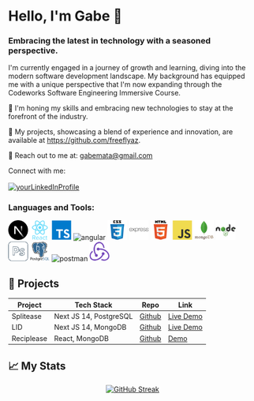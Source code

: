 # Hello, I'm Gabe 👋

### Embracing the latest in technology with a seasoned perspective.

I'm currently engaged in a journey of growth and learning, diving into the modern software development landscape. My background has equipped me with a unique perspective that I'm now expanding through the Codeworks Software Engineering Immersive Course.

🌟 I'm honing my skills and embracing new technologies to stay at the forefront of the industry.

💼 My projects, showcasing a blend of experience and innovation, are available at https://github.com/freeflyaz.

📩 Reach out to me at: gabemata@gmail.com

Connect with me:

<p>
<a href="https://linkedin.com/in/freeflyaz" target="blank"><img align="center" src="https://raw.githubusercontent.com/rahuldkjain/github-profile-readme-generator/master/src/images/icons/Social/linked-in-alt.svg" alt="yourLinkedInProfile" height="30" width="40" /></a>
</p>

<h3 align="left">Languages and Tools:</h3>
<p align="left">   
<img src="https://raw.githubusercontent.com/devicons/devicon/master/icons/nextjs/nextjs-original.svg" alt="" width="40" height="40"/> 
<img src="https://raw.githubusercontent.com/devicons/devicon/master/icons/react/react-original-wordmark.svg" alt="react" width="40" height="40"/>
<img src="https://raw.githubusercontent.com/devicons/devicon/master/icons/typescript/typescript-original.svg" alt="typescript" width="40" height="40"/>
<img src="https://angular.io/assets/images/logos/angular/angular.svg" alt="angular" width="40" height="40"/> 
<img src="https://raw.githubusercontent.com/devicons/devicon/master/icons/css3/css3-original-wordmark.svg" alt="css3" width="40" height="40"/>
<img src="https://raw.githubusercontent.com/devicons/devicon/master/icons/express/express-original-wordmark.svg" alt="express" width="40" height="40"/> 
<img src="https://raw.githubusercontent.com/devicons/devicon/master/icons/html5/html5-original-wordmark.svg" alt="html5" width="40" height="40"/>
<img src="https://raw.githubusercontent.com/devicons/devicon/master/icons/javascript/javascript-original.svg" alt="javascript" width="40" height="40"/> 
<img src="https://raw.githubusercontent.com/devicons/devicon/master/icons/mongodb/mongodb-original-wordmark.svg" alt="mongodb" width="40" height="40"/> 
<img src="https://raw.githubusercontent.com/devicons/devicon/master/icons/nodejs/nodejs-original-wordmark.svg" alt="nodejs" width="40" height="40"/>
<img src="https://raw.githubusercontent.com/devicons/devicon/master/icons/photoshop/photoshop-line.svg" alt="photoshop" width="40" height="40"/> 
<img src="https://raw.githubusercontent.com/devicons/devicon/master/icons/postgresql/postgresql-original-wordmark.svg" alt="postgresql" width="40" height="40"/> 
<img src="https://www.vectorlogo.zone/logos/getpostman/getpostman-icon.svg" alt="postman" width="40" height="40"/> 
<img src="https://raw.githubusercontent.com/devicons/devicon/master/icons/redux/redux-original.svg" alt="redux" width="40" height="40"/>   
</p>

## 🚀 Projects

<div align="center">

| Project     | Tech Stack | Repo        | Link      |
| ---------   | ---------- | ----------- | --------- |
| Splitease   | Next JS 14, PostgreSQL | [Github](https://github.com/rollokd/Splitease) | [Live Demo](https://www.splitease.info/) |
| LID         | Next JS 14, MongoDB    | [Github](https://github.com/freeflyaz/solo-vercel) | [Live Demo](https://www.einbuergerungstestonline.com/) |
| Reciplease  | React, MongoDB         | [Github](https://github.com/freeflyaz/reciplease) | [Demo](https://github.com/freeflyaz/reciplease) |

</div>

## 📈 My Stats

<div align="center">

[![GitHub Streak](https://streak-stats.demolab.com?user=freeflyaz&theme=transparent&hide_border=true&border_radius=5&date_format=j%20M%5B%20Y%5D)](https://git.io/streak-stats)

</div>
